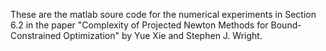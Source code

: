 These are the matlab soure code for the numerical experiments in Section 6.2 in the paper "Complexity of Projected Newton Methods for Bound-Constrained Optimization" by Yue Xie and Stephen J. Wright.
